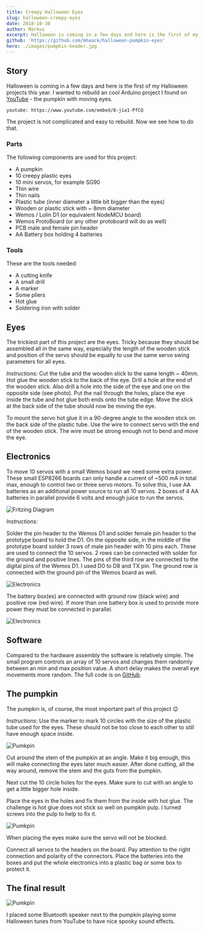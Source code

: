 ```yaml
---
title: Creepy Halloween Eyes
slug: halloween-creepy-eyes
date: 2018-10-30
author: Markus
excerpt: Halloween is coming in a few days and here is the first of my Halloween projects for 2018 - a creepy pumpkin watching you. Every step you take, every move you make is seen by this little guy.
github: 'https://github.com/mhaack/halloween-pumpkin-eyes'
hero: ./images/pumpkin-header.jpg
---
```


## Story

Halloween is coming in a few days and here is the first of my Halloween projects this year. I wanted to rebuild an cool Arduino project I found on [YouTube](https://youtu.be/ryUNHPJ3leY) - the pumpkin with moving eyes.

`youtube: https://www.youtube.com/embed/8-jia1-PfCQ`

The project is not complicated and easy to rebuild. Now we see how to do that.

### Parts

The following components are used for this project:

-   A pumpkin
-   10 creepy plastic eyes
-   10 mini servos, for example SG90
-   Thin wire
-   Thin nails
-   Plastic tube (inner diameter a little bit bigger than the eyes)
-   Wooden or plastic stick with ~ 8mm diameter
-   Wemos / Lolin D1 (or equivalent NodeMCU board)
-   Wemos ProtoBoard (or any other protoboard will do as well)
-   PCB male and female pin header
-   AA Battery box holding 4 batteries

### Tools

These are the tools needed:

-   A cutting knife
-   A small drill
-   A marker
-   Some pliers
-   Hot glue
-   Soldering iron with solder

## Eyes

The trickiest part of this project are the eyes. Tricky because they should be assembled all in the same way, especially the length of the wooden stick and position of the servo should be equally to use the same servo swing parameters for all eyes.

_Instructions:_
Cut the tube and the wooden stick to the same length ~ 40mm. Hot glue the wooden stick to the back of the eye. Drill a hole at the end of the wooden stick. Also drill a hole into the side of the eye and one on the opposite side (see photo). Put the nail through the holes, place the eye inside the tube and hot glue both ends onto the tube edge. Move the stick at the back side of the tube should now be moving the eye.

To mount the servo hot glue it in a 90-degree angle to the wooden stick on the back side of the plastic tube. Use the wire to connect servo with the end of the wooden stick. The wire must be strong enough not to bend and move the eye.

## Electronics

To move 10 servos with a small Wemos board we need some extra power. These small ESP8266 boards can only handle a current of ~500 mA in total max, enough to control two or three servo motors. To solve this, I use AA batteries as an additional power source to run all 10 servos. 2 boxes of 4 AA batteries in parallel provide 6 volts and enough juice to run the servos.

![Fritzing Diagram](./images/fritzing.png)

_Instructions:_

Solder the pin header to the Wemos D1 and solder female pin header to the prototype board to hold the D1. On the opposite side, in the middle of the prototype board solder 3 rows of male pin header with 10 pins each. These are used to connect the 10 servos. 2 rows can be connected with solder for the ground and positive lines. The pins of the third row are connected to the digital pins of the Wemos D1. I used D0 to D8 and TX pin. The ground row is connected with the ground pin of the Wemos board as well.

![Electronics](./images/electronics-3.jpg)

The battery box(es) are connected with ground row (black wire) and positive row (red wire). If more than one battery box is used to provide more power they must be connected in parallel.

![Electronics](./images/electronics-1.jpg)

## Software

Compared to the hardware assembly the software is relatively simple. The small program controls an array of 10 servos and changes them randomly between an min and max position value. A short delay makes the overall eye movements more random. The full code is on [GitHub](https://github.com/mhaack/halloween-pumpkin-eyes).

## The pumpkin

The pumpkin is, of course, the most important part of this project 😉

_Instructions:_
Use the marker to mark 10 circles with the size of the plastic tube used for the eyes. These should not be too close to each other to still have enough space inside.

![Pumkpin](./images/pumpkin-1.jpg)

Cut around the stem of the pumpkin at an angle. Make it big enough, this will make connecting the eyes later much easier. After done cutting, all the way around, remove the stem and the guts from the pumpkin.

Next cut the 10 circle holes for the eyes. Make sure to cut with an angle to get a little bigger hole inside.

Place the eyes in the holes and fix them from the inside with hot glue. The challenge is hot glue does not stick so well on pumpkin pulp. I turned screws into the pulp to help to fix it.

![Pumkpin](./images/pumpkin-2.jpg)

When placing the eyes make sure the servo will not be blocked.

Connect all servos to the headers on the board. Pay attention to the right connection and polarity of the connectors. Place the batteries into the boxes and put the whole electronics into a plastic bag or some box to protect it.

## The final result

![Pumkpin](./images/pumpkin-3.jpg)

I placed some Bluetooth speaker next to the pumpkin playing some Halloween tunes from YouTube to have nice spooky sound effects.
